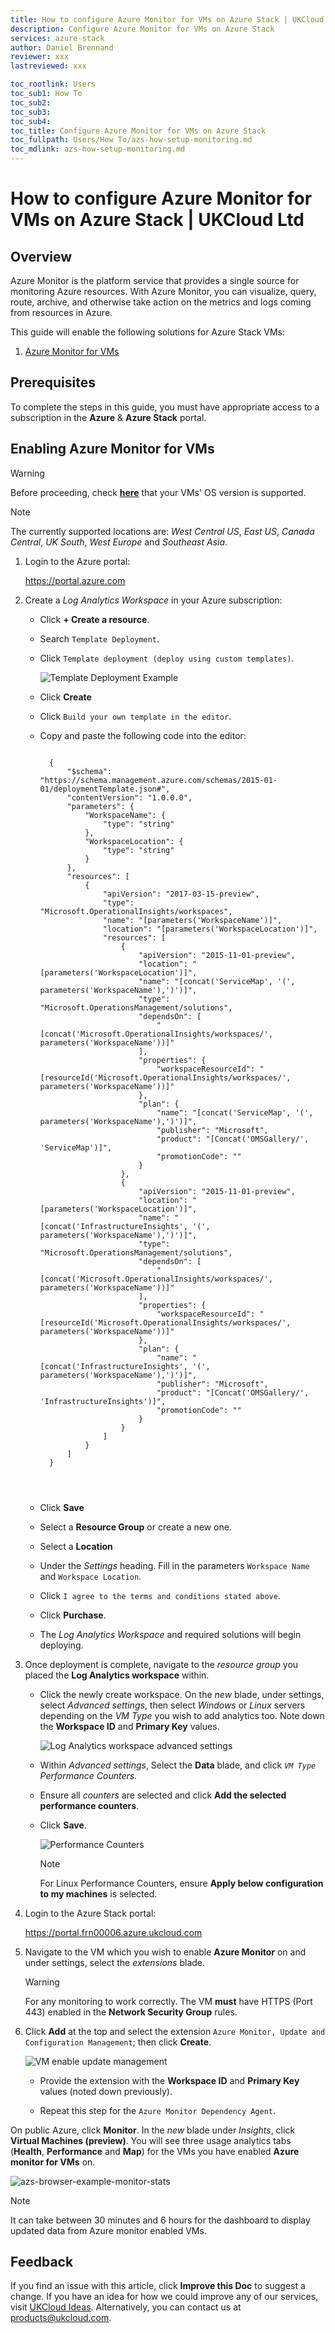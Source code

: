```yaml
---
title: How to configure Azure Monitor for VMs on Azure Stack | UKCloud Ltd
description: Configure Azure Monitor for VMs on Azure Stack
services: azure-stack
author: Daniel Brennand
reviewer: xxx
lastreviewed: xxx

toc_rootlink: Users
toc_sub1: How To
toc_sub2:
toc_sub3:
toc_sub4:
toc_title: Configure Azure Monitor for VMs on Azure Stack
toc_fullpath: Users/How To/azs-how-setup-monitoring.md
toc_mdlink: azs-how-setup-monitoring.md
---
```


# How to configure Azure Monitor for VMs on Azure Stack | UKCloud Ltd

## Overview

Azure Monitor is the platform service that provides a single source for monitoring Azure resources. With Azure Monitor, you can visualize, query, route, archive, and otherwise take action on the metrics and logs coming from resources in Azure.

This guide will enable the following solutions for Azure Stack VMs:

1. [Azure Monitor for VMs](https://docs.microsoft.com/en-us/azure/azure-monitor/insights/vminsights-overview)

## Prerequisites

To complete the steps in this guide, you must have appropriate access to a subscription in the **Azure** & **Azure Stack** portal.

## Enabling Azure Monitor for VMs

> [!WARNING]
> Before proceeding, check **[here](https://docs.microsoft.com/en-gb/azure/azure-monitor/insights/vminsights-enable-overview#supported-operating-systems)** that your VMs' OS version is supported.

> [!NOTE]
> The currently supported locations are: *West Central US*, *East US*, *Canada Central*, *UK South*, *West Europe* and *Southeast Asia*.

1. Login to the Azure portal:

    <https://portal.azure.com>

2. Create a *Log Analytics Workspace* in your Azure subscription:

    - Click **+ Create a resource**.

    - Search `Template Deployment`.

    - Click `Template deployment (deploy using custom templates)`.

        ![Template Deployment Example](images\azs-browser-example-custom-template.PNG)

    - Click **Create**

    - Click `Build your own template in the editor`.

    - Copy and paste the following code into the editor:

        <pre><code class="language-json">
        {
            "$schema": "https://schema.management.azure.com/schemas/2015-01-01/deploymentTemplate.json#",
            "contentVersion": "1.0.0.0",
            "parameters": {
                "WorkspaceName": {
                    "type": "string"
                },
                "WorkspaceLocation": {
                    "type": "string"
                }
            },
            "resources": [
                {
                    "apiVersion": "2017-03-15-preview",
                    "type": "Microsoft.OperationalInsights/workspaces",
                    "name": "[parameters('WorkspaceName')]",
                    "location": "[parameters('WorkspaceLocation')]",
                    "resources": [
                        {
                            "apiVersion": "2015-11-01-preview",
                            "location": "[parameters('WorkspaceLocation')]",
                            "name": "[concat('ServiceMap', '(', parameters('WorkspaceName'),')')]",
                            "type": "Microsoft.OperationsManagement/solutions",
                            "dependsOn": [
                                "[concat('Microsoft.OperationalInsights/workspaces/', parameters('WorkspaceName'))]"
                            ],
                            "properties": {
                                "workspaceResourceId": "[resourceId('Microsoft.OperationalInsights/workspaces/', parameters('WorkspaceName'))]"
                            },
                            "plan": {
                                "name": "[concat('ServiceMap', '(', parameters('WorkspaceName'),')')]",
                                "publisher": "Microsoft",
                                "product": "[Concat('OMSGallery/', 'ServiceMap')]",
                                "promotionCode": ""
                            }
                        },
                        {
                            "apiVersion": "2015-11-01-preview",
                            "location": "[parameters('WorkspaceLocation')]",
                            "name": "[concat('InfrastructureInsights', '(', parameters('WorkspaceName'),')')]",
                            "type": "Microsoft.OperationsManagement/solutions",
                            "dependsOn": [
                                "[concat('Microsoft.OperationalInsights/workspaces/', parameters('WorkspaceName'))]"
                            ],
                            "properties": {
                                "workspaceResourceId": "[resourceId('Microsoft.OperationalInsights/workspaces/', parameters('WorkspaceName'))]"
                            },
                            "plan": {
                                "name": "[concat('InfrastructureInsights', '(', parameters('WorkspaceName'),')')]",
                                "publisher": "Microsoft",
                                "product": "[Concat('OMSGallery/', 'InfrastructureInsights')]",
                                "promotionCode": ""
                            }
                        }
                    ]
                }
            ]
        }
    </code></pre>

    - Click **Save**

    - Select a **Resource Group** or create a new one.

    - Select a **Location**

    - Under the *Settings* heading. Fill in the parameters `Workspace Name` and `Workspace Location`.

    - Click `I agree to the terms and conditions stated above`.

    - Click **Purchase**.

    - The *Log Analytics Workspace* and required solutions will begin deploying.

3. Once deployment is complete, navigate to the *resource group* you placed the **Log Analytics workspace** within.

    - Click the newly create workspace. On the *new* blade, under settings, select *Advanced settings*, then select *Windows* or *Linux* servers depending on the *VM Type* you wish to add analytics too.
    Note down the **Workspace ID** and **Primary Key** values.

        ![Log Analytics workspace advanced settings](images\azs-browser-log-analytics-workspace-advanced-settings.PNG)

    - Within *Advanced settings*, Select the **Data** blade, and click *`VM Type` Performance Counters.*

    - Ensure all *counters* are selected and click **Add the selected performance counters**.

    - Click **Save**.

        ![Performance Counters](images/azs-browser-example-performance-counters.PNG)

        > [!NOTE]
        > For Linux Performance Counters, ensure **Apply below configuration to my machines** is selected.

4. Login to the Azure Stack portal:

    <https://portal.frn00006.azure.ukcloud.com>

5. Navigate to the VM which you wish to enable **Azure Monitor** on and under settings, select the *extensions* blade.

    > [!WARNING]
    > For any monitoring to work correctly. The VM **must** have HTTPS (Port 443) enabled in the **Network Security Group** rules.

6. Click **Add** at the top and select the extension `Azure Monitor, Update and Configuration Management`; then click **Create**.

    ![VM enable update management](images/azs-browser-log-analytics-enable-update-management.PNG)

    - Provide the extension with the **Workspace ID** and **Primary Key** values (noted down previously).

    - Repeat this step for the `Azure Monitor Dependency Agent`.

On public Azure, click **Monitor**. In the *new* blade under *Insights*, click **Virtual Machines (preview)**. You will see three usage analytics tabs (**Health**, **Performance** and **Map**) for the VMs you have enabled **Azure monitor for VMs** on.

![azs-browser-example-monitor-stats](images/azs-browser-example-monitor-stats.PNG)

> [!NOTE]
> It can take between 30 minutes and 6 hours for the dashboard to display updated data from Azure monitor enabled VMs.

## Feedback

If you find an issue with this article, click **Improve this Doc** to suggest a change. If you have an idea for how we could improve any of our services, visit [UKCloud Ideas](https://ideas.ukcloud.com). Alternatively, you can contact us at <products@ukcloud.com>.